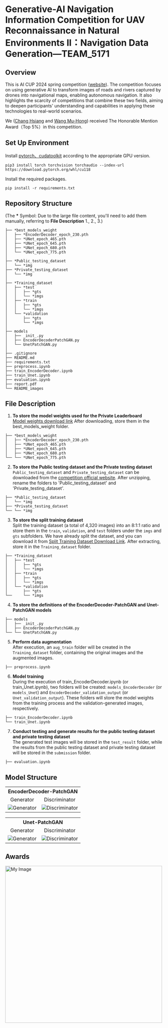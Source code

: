 # Generative-AI Navigation Information Competition for UAV Reconnaissance in Natural Environments II：Navigation Data Generation—TEAM_5171

## Overview
This is AI CUP 2024 spring competition ([website](https://tbrain.trendmicro.com.tw/Competitions/Details/35)). The competition focuses on using generative AI to transform images of roads and rivers captured by drones into navigational maps, enabling autonomous navigation. It also highlights the scarcity of competitions that combine these two fields, aiming to deepen participants' understanding and capabilities in applying these technologies to real-world scenarios.  

We ([Chang Hsiang](https://github.com/chsiang426) and [Wang Mu-Hong](https://github.com/allenw415)) received The Honorable Mention Award（Top 5%）in this competition.
## Set Up Environment
Install [pytorch、cudatoolkit](https://pytorch.org/) according to the appropriate GPU version.
```
pip3 install torch torchvision torchaudio --index-url https://download.pytorch.org/whl/cu118
```
Install the required packages.
```
pip install -r requirements.txt
```

## Repository Structure
(The **\*** Symbol: Due to the large file content, you'll need to add them manually, referring to **File Description** 1., 2., 3.)  
```
├── *best_models_weight
│   ├── *EncoderDecoder_epoch_230.pth
│   ├── *UNet_epoch_465.pth
│   ├── *UNet_epoch_645.pth
│   ├── *UNet_epoch_680.pth
│   └── *UNet_epoch_775.pth
│
├── *Public_testing_dataset
│   └── *img
├── *Private_testing_dataset
│   └── *img
│
├── *Training_dataset
│   ├── *test
│   │   ├── *gts
│   │   └── *imgs
│   ├── *train
│   │   ├── *gts
│   │   └── *imgs
│   └── *validation
│       ├── *gts
│       └── *imgs
│
├── models
│   ├── _init_.py
│   ├── EncoderDecoderPatchGAN.py
│   └── UnetPatchGAN.py
│
├── .gitignore
├── README.md
├── requirements.txt
├── preprocess.ipynb
├── train_EncoderDecoder.ipynb
├── train_Unet.ipynb
├── evaluation.ipynb
├── report.pdf
└── README_images
```

## File Description
1. **To store the model weights used for the Private Leaderboard**  
   [Model weights download link](https://drive.google.com/drive/folders/1-EiTXvRRYNAr4StBn47Q_sWFIwtV5o-c) After downloading, store them in the best_models_weight folder.
```
├── *best_models_weight
│   ├── *EncoderDecoder_epoch_230.pth
│   ├── *UNet_epoch_465.pth
│   ├── *UNet_epoch_645.pth
│   ├── *UNet_epoch_680.pth
└── └── *UNet_epoch_775.pth
```
2. **To store the Public testing dataset and the Private testing dataset**  
   ```Public_testing_dataset``` and ```Private_testing_dataset``` can be downloaded from the [competition official website](https://tbrain.trendmicro.com.tw/Competitions/Details/35). After unzipping, rename the folders to 'Public_testing_dataset' and 'Private_testing_dataset'.
```
├── *Public_testing_dataset
│   └── *img
├── *Private_testing_dataset
└── └── *img
```
3. **To store the split training dataset**  
   Split the training dataset (a total of 4,320 images) into an 8:1:1 ratio and store them in the ```train```, ```validation```, and ```test``` folders under the ```imgs``` and ```gts``` subfolders.
   We have already split the dataset, and you can download it from [Split Training Dataset Download Link](https://drive.google.com/drive/folders/1kpdUyI5xJUwnJnk_qU78NpusmoHFGszS). After extracting, store it in the ```Training_dataset``` folder.
```
├── *Training_dataset
│   ├── *test
│   │   ├── *gts
│   │   └── *imgs
│   ├── *train
│   │   ├── *gts
│   │   └── *imgs
│   └── *validation
│       ├── *gts
└──     └── *imgs
```
4. **To store the definitions of the EncoderDecoder-PatchGAN and Unet-PatchGAN models**
```
├── models
│   ├── _init_.py
│   ├── EncoderDecoderPatchGAN.py
└── └── UnetPatchGAN.py
```
5. **Perform data augmentation**  
   After execution, an ```aug_train``` folder will be created in the ```Training_dataset``` folder, containing the original images and the augmented images.
```
├── preprocess.ipynb
```
6. **Model training**  
   During the execution of train_EncoderDecoder.ipynb (or train_Unet.ipynb), two folders will be created: ```models_EncoderDecoder``` (or ```models_Unet```) and ```EncoderDecoder_validation_output``` (or ```Unet_validation_output```). These folders will store the model weights from the training process and the validation-generated images, respectively.
```
├── train_EncoderDecoder.ipynb
└── train_Unet.ipynb
```
7. **Conduct testing and generate results for the public testing dataset and private testing dataset**  
   The generated test images will be stored in the ```test_result``` folder, while the results from the public testing dataset and private testing dataset will be stored in the ```submission``` folder.
```
├── evaluation.ipynb
```

## Model Structure
<table>
  <tr>
    <th colspan="2" align="center">EncoderDecoder-PatchGAN</th>
  </tr>
  <tr>
    <td align="center">Generator</td>
    <td align="center">Discriminator</td>
  </tr>
  <tr>
    <td align="center"><img src="https://github.com/chsiang426/AICUP_GenerativeAI_II_2024/blob/main/README_images/generator_encoderdecoder.png" alt="Generator"></td>
    <td align="center"><img src="https://github.com/chsiang426/AICUP_GenerativeAI_II_2024/blob/main/README_images/discriminator_pix2pix.png" alt="Discriminator"></td>
  </tr>
</table>

<table>
  <tr>
    <th colspan="2" align="center">Unet-PatchGAN</th>
  </tr>
  <tr>
    <td align="center">Generator</td>
    <td align="center">Discriminator</td>
  </tr>
  <tr>
    <td align="center"><img src="https://github.com/chsiang426/AICUP_GenerativeAI_II_2024/blob/main/README_images/generator_pix2pix.png" alt="Generator"></td>
    <td align="center"><img src="https://github.com/chsiang426/AICUP_GenerativeAI_II_2024/blob/main/README_images/discriminator_pix2pix.png" alt="Discriminator"></td>
  </tr>
</table>

## Awards

<div style="display: flex; justify-content: space-between;">
   <a href="https://www.aicup.tw/post/%E3%80%90ai-cup-2024%E3%80%91%E5%BE%97%E7%8D%8E%E5%90%8D%E5%96%AE%EF%BC%8D%E4%BB%A5%E7%94%9F%E6%88%90%E5%BC%8Fai%E5%BB%BA%E6%A7%8B%E7%84%A1%E4%BA%BA%E6%A9%9F%E6%96%BC%E8%87%AA%E7%84%B6%E7%92%B0%E5%A2%83%E5%81%B5%E5%AF%9F%E6%99%82%E6%89%80%E9%9C%80%E4%B9%8B%E5%B0%8E%E8%88%AA%E8%B3%87%E8%A8%8A%E7%AB%B6%E8%B3%BD-ii%EF%BC%8D-%E5%B0%8E%E8%88%AA%E8%B3%87%E6%96%99%E7%94%9F%E6%88%90%E7%AB%B6%E8%B3%BD">
      <img src="https://github.com/chsiang426/AICUP_GenerativeAI_II_2024/blob/main/README_images/Awards1.png" alt="My Image" width="500px">
   </a>
</div>
